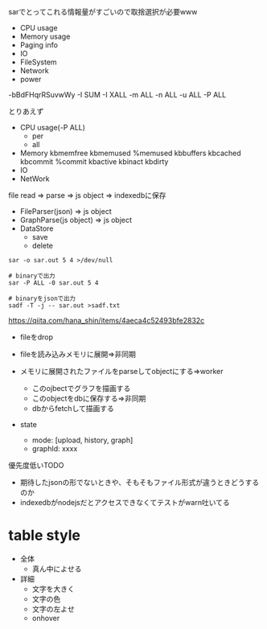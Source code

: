 sarでとってこれる情報量がすごいので取捨選択が必要www

- CPU usage
- Memory usage
- Paging info
- IO
- FileSystem
- Network
- power

-bBdFHqrRSuvwWy
-I SUM -I XALL -m ALL -n ALL -u ALL -P ALL


とりあえず

- CPU usage(-P ALL)
  - per
  - all
- Memory
	kbmemfree
	kbmemused
	%memused
	kbbuffers
	kbcached
	kbcommit
	%commit
	kbactive
	kbinact
	kbdirty
- IO
- NetWork

file read => parse => js object
                   => indexedbに保存

- FileParser(json) => js object
- GraphParse(js object) => js object
- DataStore
  - save
  - delete



```
sar -o sar.out 5 4 >/dev/null

# binaryで出力
sar -P ALL -0 sar.out 5 4

# binaryをjsonで出力
sadf -T -j -- sar.out >sadf.txt
```
https://qiita.com/hana_shin/items/4aeca4c52493bfe2832c

- fileをdrop
- fileを読み込みメモリに展開=>非同期
- メモリに展開されたファイルをparseしてobjectにする=>worker
  - このojbectでグラフを描画する
  - このobjectをdbに保存する=>非同期
  - dbからfetchして描画する


- state
  - mode: [upload, history, graph]
  - graphId: xxxx


優先度低いTODO
- 期待したjsonの形でないときや、そもそもファイル形式が違うときどうするのか
- indexedbがnodejsだとアクセスできなくてテストがwarn吐いてる

# table style

- 全体
  - 真ん中によせる
- 詳細
  - 文字を大きく
  - 文字の色
  - 文字の左よせ
  - onhover
